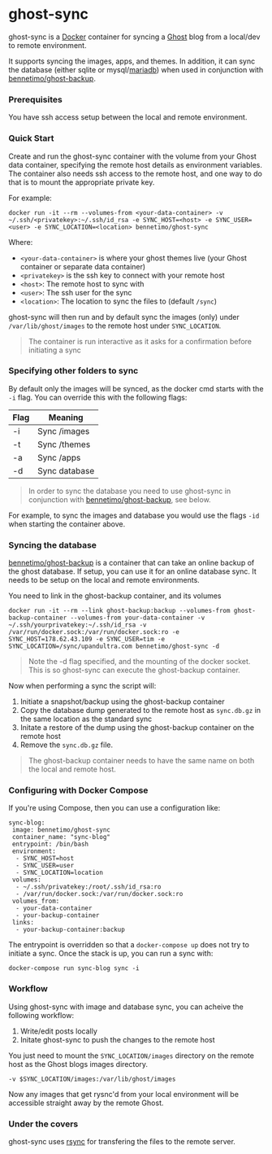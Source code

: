 # ghost-sync

ghost-sync is a [Docker](https://www.docker.com/) container for syncing a [Ghost](https://ghost.org/) blog from a local/dev to remote environment.

It supports syncing the images, apps, and themes. In addition, it can sync the database (either sqlite or mysql/[mariadb](https://hub.docker.com/_/mariadb/)) when used in conjunction with [bennetimo/ghost-backup](https://github.com/bennetimo/ghost-backup). 

### Prerequisites
You have ssh access setup between the local and remote environment.

### Quick Start

Create and run the ghost-sync container with the volume from your Ghost data container, specifying the remote host details as environment variables. The container also needs ssh access to the remote host, and one way to do that is to mount the appropriate private key. 

For example:

`docker run -it --rm --volumes-from <your-data-container> -v ~/.ssh/<privatekey>:~/.ssh/id_rsa -e SYNC_HOST=<host> -e SYNC_USER=<user> -e SYNC_LOCATION=<location> bennetimo/ghost-sync`

Where:

 * `<your-data-container>` is where your ghost themes live (your Ghost container or separate data container)
 * `<privatekey>` is the ssh key to connect with your remote host
 * `<host>`: The remote host to sync with
 * `<user>`: The ssh user for the sync
 * `<location>`: The location to sync the files to (default `/sync`)

ghost-sync will then run and by default sync the images (only) under `/var/lib/ghost/images` to the remote host under `SYNC_LOCATION`.

> The container is run interactive as it asks for a confirmation before initiating a sync

### Specifying other folders to sync

By default only the images will be synced, as the docker cmd starts with the `-i` flag. You can override this with the following flags:

| Flag  |  Meaning      |
| ----- | ------------- |
| -i    | Sync /images 	|
| -t    | Sync /themes  | 
| -a  	| Sync /apps    | 
| -d 	| Sync database |

> In order to sync the database you need to use ghost-sync in conjunction with [bennetimo/ghost-backup](https://github.com/bennetimo/ghost-backup), see below.

For example, to sync the images and database you would use the flags `-id` when starting the container above. 

### Syncing the database
[bennetimo/ghost-backup](https://github.com/bennetimo/ghost-backup) is a container that can take an online backup of the ghost database. If setup, you can use it for an online database sync. It needs to be setup on the local and remote environments.

You need to link in the ghost-backup container, and its volumes

`docker run -it --rm --link ghost-backup:backup --volumes-from ghost-backup-container --volumes-from your-data-container -v ~/.ssh/yourprivatekey:~/.ssh/id_rsa -v /var/run/docker.sock:/var/run/docker.sock:ro -e SYNC_HOST=178.62.43.109 -e SYNC_USER=tim -e SYNC_LOCATION=/sync/upandultra.com bennetimo/ghost-sync -d`

> Note the -d flag specified, and the mounting of the docker socket. This is so ghost-sync can execute the ghost-backup container.

Now when performing a sync the script will:

 1. Initiate a snapshot/backup using the ghost-backup container
 1. Copy the database dump generated to the remote host as `sync.db.gz` in the same location as the standard sync
 1. Initate a restore of the dump using the ghost-backup container on the remote host
 1. Remove the `sync.db.gz` file.

> The ghost-backup container needs to have the same name on both the local and remote host.

### Configuring with Docker Compose
If you're using Compose, then you can use a configuration like:

```
sync-blog:
 image: bennetimo/ghost-sync
 container_name: "sync-blog"
 entrypoint: /bin/bash
 environment:
  - SYNC_HOST=host
  - SYNC_USER=user
  - SYNC_LOCATION=location
 volumes:
  - ~/.ssh/privatekey:/root/.ssh/id_rsa:ro
  - /var/run/docker.sock:/var/run/docker.sock:ro
 volumes_from:
  - your-data-container
  - your-backup-container
 links:
  - your-backup-container:backup
 ```

The entrypoint is overridden so that a `docker-compose up` does not try to initiate a sync. Once the stack is up, you can run a sync with:

`docker-compose run sync-blog sync -i`

### Workflow
Using ghost-sync with image and database sync, you can acheive the following workflow:

 1. Write/edit posts locally
 1. Initate ghost-sync to push the changes to the remote host

You just need to mount the `SYNC_LOCATION/images` directory on the remote host as the Ghost blogs images directory.

`-v $SYNC_LOCATION/images:/var/lib/ghost/images`

Now any images that get rysnc'd from your local environment will be accessible straight away by the remote Ghost. 

### Under the covers
ghost-sync uses [rsync](http://linux.about.com/library/cmd/blcmdl1_rsync.htm) for transfering the files to the remote server. 



